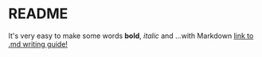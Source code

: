 # README

It's very easy to make some words **bold**, *italic* and ...with Markdown [link to .md writing guide!](https://guides.github.com/features/mastering-markdown/)